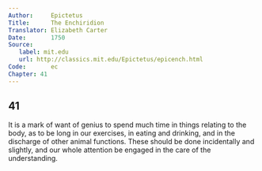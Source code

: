 ```yaml
---
Author:     Epictetus  
Title:      The Enchiridion  
Translator: Elizabeth Carter  
Date:       1750  
Source:
   label: mit.edu
   url: http://classics.mit.edu/Epictetus/epicench.html
Code:       ec  
Chapter: 41
---
```

##  41

It is a mark of want of genius to spend much time in things relating to the
body, as to be long in our exercises, in eating and drinking, and in the
discharge of other animal functions. These should be done incidentally and
slightly, and our whole attention be engaged in the care of the understanding.


